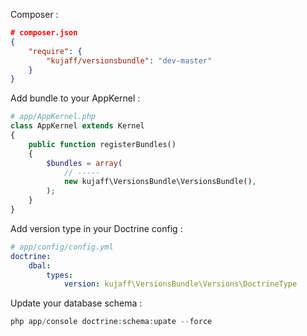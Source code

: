 Composer :
```json
# composer.json
{
    "require": {
        "kujaff/versionsbundle": "dev-master"
    }
}
```

Add bundle to your AppKernel :
```php
# app/AppKernel.php
class AppKernel extends Kernel
{
    public function registerBundles()
    {
        $bundles = array(
            // -----
            new kujaff\VersionsBundle\VersionsBundle(),
        );
    }
}
```

Add version type in your Doctrine config :
```yml
# app/config/config.yml
doctrine:
    dbal:
        types:
            version: kujaff\VersionsBundle\Versions\DoctrineType
```

Update your database schema :
```php
php app/console doctrine:schema:upate --force
```
